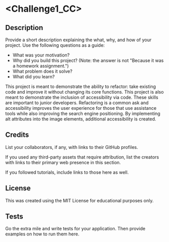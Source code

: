 # <Challenge1_CC>

## Description

Provide a short description explaining the what, why, and how of your project. Use the following questions as a guide:

- What was your motivation?
- Why did you build this project? (Note: the answer is not "Because it was a homework assignment.")
- What problem does it solve?
- What did you learn?

This project is meant to demonstrate the ability to refactor: take existing code and improve it without changing its core functions.
This project is also meant to demonstrate the inclusion of accessibility via code.
These skills are important to junior developers.  Refactoring is a common ask and accessibility improves the user experience for those that use assistance tools while also improving the search engine positioning.
By implementing alt attributes into the image elements, additional accessibility is created.  


## Credits

List your collaborators, if any, with links to their GitHub profiles.

If you used any third-party assets that require attribution, list the creators with links to their primary web presence in this section.

If you followed tutorials, include links to those here as well.

## License

This was created using the MIT License for educational purposes only.


## Tests

Go the extra mile and write tests for your application. Then provide examples on how to run them here.